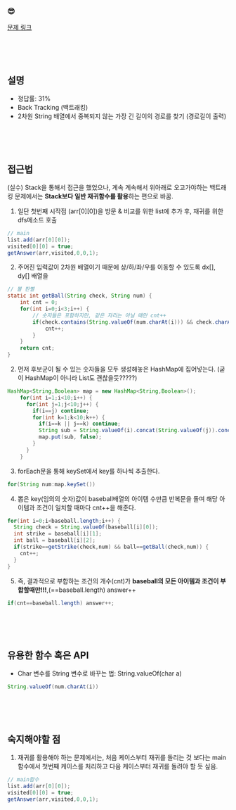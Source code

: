 

### &#128526;
[문제 링크](https://www.acmicpc.net/problem/1987) 

<br>
<br>
<br>

## 설명
* 정답률: 31%
* Back Tracking (백트래킹)
* 2차원 String 배열에서 중복되지 않는 가장 긴 길이의 경로를 찾기 (경로길이 출력)


<br>
<br>
<br>

## 접근법
(실수) Stack을 통해서 접근을 했었으나, 계속 계속해서 위아래로 오고가야하는 백트래킹 문제에서는 **Stack보다 일반 재귀함수를 활용**하는 편으로 바꿈.<br>


1) 일단 첫번째 시작점 (arr[0][0])을 방문 & 비교를 위한 list<String>에 추가 후, 재귀를 위한 dfs메소드 호출
```JAVA
// main
list.add(arr[0][0]);
visited[0][0] = true;
getAnswer(arr,visited,0,0,1);
```
	
2) 주어진 입력값이 2차원 배열이기 때문에 상/하/좌/우를 이동할 수 있도록 dx[], dy[] 배열을 
```JAVA
// 볼 판별
static int getBall(String check, String num) {
	int cnt = 0;
	for(int i=0;i<3;i++) {
		// 숫자들은 포함하지만, 같은 자리는 아닐 때만 cnt++
		if(check.contains(String.valueOf(num.charAt(i))) && check.charAt(i)!=num.charAt(i)) {
			cnt++;
		}
	}
	return cnt;
}
```

2) 먼저 후보군이 될 수 있는 숫자들을 모두 생성해놓은 HashMap에 집어넣는다. (굳이 HashMap이 아니라 List도 괜찮을듯?????)
```JAVA
HashMap<String,Boolean> map = new HashMap<String,Boolean>();
    for(int i=1;i<10;i++) {
      for(int j=1;j<10;j++) {
        if(i==j) continue;
        for(int k=1;k<10;k++) {
          if(i==k || j==k) continue;
          String sub = String.valueOf(i).concat(String.valueOf(j)).concat(String.valueOf(k));
          map.put(sub, false);
        }
      }
    }
```


3) forEach문을 통해 keySet에서 key를 하나씩 추출한다.
```JAVA
for(String num:map.keySet())
```


4) 뽑은 key(임의의 숫자)값이 baseball배열의 아이템 수만큼 반복문을 돌며 해당 아이템과 조건이 일치할 때마다 cnt++을 해준다. 
```JAVA
for(int i=0;i<baseball.length;i++) {
  String check = String.valueOf(baseball[i][0]);
  int strike = baseball[i][1];
  int ball = baseball[i][2];
  if(strike==getStrike(check,num) && ball==getBall(check,num)) {
    cnt++;
  }
}
```


5) 즉, 결과적으로 부합하는 조건의 개수(cnt)가 **baseball의 모든 아이템과 조건이 부합할때만!!!**,(==baseball.length) answer++
```JAVA
if(cnt==baseball.length) answer++;
```


<br>
<br>
<br>

## 유용한 함수 혹은 API
* Char 변수를 String 변수로 바꾸는 법: String.valueOf(char a)
```JAVA
String.valueOf(num.charAt(i))
```

<br>
<br>
<br>

## 숙지해야할 점
1) 재귀를 활용해야 하는 문제에서는, 처음 케이스부터 재귀를 돌리는 것 보다는 main함수에서 첫번째 케이스를 처리하고 다음 케이스부터 재귀를 돌려야 할 듯 싶음.

```JAVA
// main함수 
list.add(arr[0][0]);
visited[0][0] = true;
getAnswer(arr,visited,0,0,1);
```



<br>
<br>
<br>
